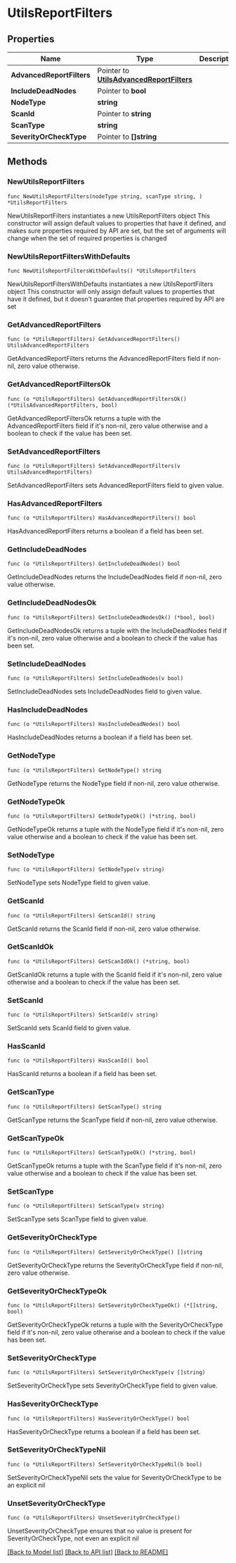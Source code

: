# UtilsReportFilters

## Properties

Name | Type | Description | Notes
------------ | ------------- | ------------- | -------------
**AdvancedReportFilters** | Pointer to [**UtilsAdvancedReportFilters**](UtilsAdvancedReportFilters.md) |  | [optional] 
**IncludeDeadNodes** | Pointer to **bool** |  | [optional] 
**NodeType** | **string** |  | 
**ScanId** | Pointer to **string** |  | [optional] 
**ScanType** | **string** |  | 
**SeverityOrCheckType** | Pointer to **[]string** |  | [optional] 

## Methods

### NewUtilsReportFilters

`func NewUtilsReportFilters(nodeType string, scanType string, ) *UtilsReportFilters`

NewUtilsReportFilters instantiates a new UtilsReportFilters object
This constructor will assign default values to properties that have it defined,
and makes sure properties required by API are set, but the set of arguments
will change when the set of required properties is changed

### NewUtilsReportFiltersWithDefaults

`func NewUtilsReportFiltersWithDefaults() *UtilsReportFilters`

NewUtilsReportFiltersWithDefaults instantiates a new UtilsReportFilters object
This constructor will only assign default values to properties that have it defined,
but it doesn't guarantee that properties required by API are set

### GetAdvancedReportFilters

`func (o *UtilsReportFilters) GetAdvancedReportFilters() UtilsAdvancedReportFilters`

GetAdvancedReportFilters returns the AdvancedReportFilters field if non-nil, zero value otherwise.

### GetAdvancedReportFiltersOk

`func (o *UtilsReportFilters) GetAdvancedReportFiltersOk() (*UtilsAdvancedReportFilters, bool)`

GetAdvancedReportFiltersOk returns a tuple with the AdvancedReportFilters field if it's non-nil, zero value otherwise
and a boolean to check if the value has been set.

### SetAdvancedReportFilters

`func (o *UtilsReportFilters) SetAdvancedReportFilters(v UtilsAdvancedReportFilters)`

SetAdvancedReportFilters sets AdvancedReportFilters field to given value.

### HasAdvancedReportFilters

`func (o *UtilsReportFilters) HasAdvancedReportFilters() bool`

HasAdvancedReportFilters returns a boolean if a field has been set.

### GetIncludeDeadNodes

`func (o *UtilsReportFilters) GetIncludeDeadNodes() bool`

GetIncludeDeadNodes returns the IncludeDeadNodes field if non-nil, zero value otherwise.

### GetIncludeDeadNodesOk

`func (o *UtilsReportFilters) GetIncludeDeadNodesOk() (*bool, bool)`

GetIncludeDeadNodesOk returns a tuple with the IncludeDeadNodes field if it's non-nil, zero value otherwise
and a boolean to check if the value has been set.

### SetIncludeDeadNodes

`func (o *UtilsReportFilters) SetIncludeDeadNodes(v bool)`

SetIncludeDeadNodes sets IncludeDeadNodes field to given value.

### HasIncludeDeadNodes

`func (o *UtilsReportFilters) HasIncludeDeadNodes() bool`

HasIncludeDeadNodes returns a boolean if a field has been set.

### GetNodeType

`func (o *UtilsReportFilters) GetNodeType() string`

GetNodeType returns the NodeType field if non-nil, zero value otherwise.

### GetNodeTypeOk

`func (o *UtilsReportFilters) GetNodeTypeOk() (*string, bool)`

GetNodeTypeOk returns a tuple with the NodeType field if it's non-nil, zero value otherwise
and a boolean to check if the value has been set.

### SetNodeType

`func (o *UtilsReportFilters) SetNodeType(v string)`

SetNodeType sets NodeType field to given value.


### GetScanId

`func (o *UtilsReportFilters) GetScanId() string`

GetScanId returns the ScanId field if non-nil, zero value otherwise.

### GetScanIdOk

`func (o *UtilsReportFilters) GetScanIdOk() (*string, bool)`

GetScanIdOk returns a tuple with the ScanId field if it's non-nil, zero value otherwise
and a boolean to check if the value has been set.

### SetScanId

`func (o *UtilsReportFilters) SetScanId(v string)`

SetScanId sets ScanId field to given value.

### HasScanId

`func (o *UtilsReportFilters) HasScanId() bool`

HasScanId returns a boolean if a field has been set.

### GetScanType

`func (o *UtilsReportFilters) GetScanType() string`

GetScanType returns the ScanType field if non-nil, zero value otherwise.

### GetScanTypeOk

`func (o *UtilsReportFilters) GetScanTypeOk() (*string, bool)`

GetScanTypeOk returns a tuple with the ScanType field if it's non-nil, zero value otherwise
and a boolean to check if the value has been set.

### SetScanType

`func (o *UtilsReportFilters) SetScanType(v string)`

SetScanType sets ScanType field to given value.


### GetSeverityOrCheckType

`func (o *UtilsReportFilters) GetSeverityOrCheckType() []string`

GetSeverityOrCheckType returns the SeverityOrCheckType field if non-nil, zero value otherwise.

### GetSeverityOrCheckTypeOk

`func (o *UtilsReportFilters) GetSeverityOrCheckTypeOk() (*[]string, bool)`

GetSeverityOrCheckTypeOk returns a tuple with the SeverityOrCheckType field if it's non-nil, zero value otherwise
and a boolean to check if the value has been set.

### SetSeverityOrCheckType

`func (o *UtilsReportFilters) SetSeverityOrCheckType(v []string)`

SetSeverityOrCheckType sets SeverityOrCheckType field to given value.

### HasSeverityOrCheckType

`func (o *UtilsReportFilters) HasSeverityOrCheckType() bool`

HasSeverityOrCheckType returns a boolean if a field has been set.

### SetSeverityOrCheckTypeNil

`func (o *UtilsReportFilters) SetSeverityOrCheckTypeNil(b bool)`

 SetSeverityOrCheckTypeNil sets the value for SeverityOrCheckType to be an explicit nil

### UnsetSeverityOrCheckType
`func (o *UtilsReportFilters) UnsetSeverityOrCheckType()`

UnsetSeverityOrCheckType ensures that no value is present for SeverityOrCheckType, not even an explicit nil

[[Back to Model list]](../README.md#documentation-for-models) [[Back to API list]](../README.md#documentation-for-api-endpoints) [[Back to README]](../README.md)


